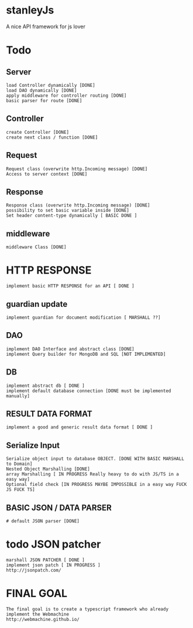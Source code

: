 # stanleyJs

A nice API framework for js lover

# Todo

## Server

    load Controller dynamically [DONE]
    load DAO dynamically [DONE]
    apply middleware for controller routing [DONE]
    basic parser for route [DONE]

## Controller

    create Controller [DONE]
    create next class / function [DONE]

## Request

    Request class (overwrite http.Incoming message) [DONE]
    Access to server context [DONE]

## Response

    Response class (overwrite http.Incoming message) [DONE]
    possibility to set basic variable inside [DONE]
    Set header content-type dynamically [ BASIC DONE ]

## middleware

    middleware Class [DONE]

# HTTP RESPONSE

    implement basic HTTP RESPONSE for an API [ DONE ]

## guardian update

    implement guardian for document modification [ MARSHALL ??]

## DAO

    implement DAO Interface and abstract class [DONE]
    implement Query builder for MongoDB and SQL [NOT IMPLEMENTED]

## DB

    implement abstract db [ DONE ]
    implement default database connection [DONE must be implemented manually]

## RESULT DATA FORMAT

    implement a good and generic result data format [ DONE ]

## Serialize Input

    Serialize object input to database OBJECT. [DONE WITH BASIC MARSHALL to Domain]
    Nested Object Marshalling [DONE]
    array Marshalling [ IN PROGRESS Really heavy to do with JS/TS in a easy way]
    Optional field check [IN PROGRESS MAYBE IMPOSSIBLE in a easy way FUCK JS FUCK TS]

## BASIC JSON / DATA PARSER

    # default JSON parser [DONE]

# todo JSON patcher

    marshall JSON PATCHER [ DONE ]
    implement json patch [ IN PROGRESS ]
    http://jsonpatch.com/

# FINAL GOAL

    The final goal is to create a typescript framework who already implement the Webmachine
    http://webmachine.github.io/
